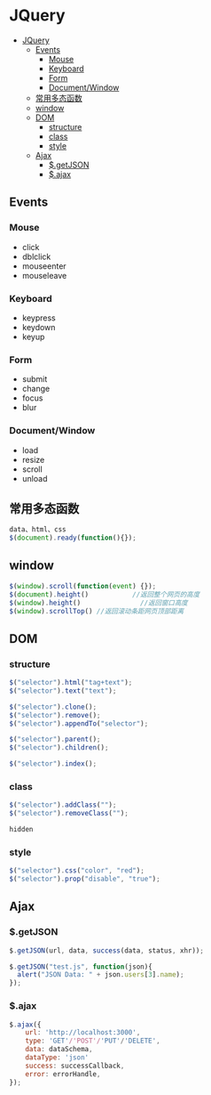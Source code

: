 
# JQuery

<!-- TOC -->

- [JQuery](#jquery)
  - [Events](#events)
    - [Mouse](#mouse)
    - [Keyboard](#keyboard)
    - [Form](#form)
    - [Document/Window](#documentwindow)
  - [常用多态函数](#常用多态函数)
  - [window](#window)
  - [DOM](#dom)
    - [structure](#structure)
    - [class](#class)
    - [style](#style)
  - [Ajax](#ajax)
    - [$.getJSON](#getjson)
    - [$.ajax](#ajax)

<!-- /TOC -->

## Events

### Mouse

- click
- dblclick
- mouseenter
- mouseleave

### Keyboard

- keypress
- keydown
- keyup

### Form

- submit
- change
- focus
- blur

### Document/Window

- load
- resize
- scroll
- unload

## 常用多态函数

```js
data、html、css
$(document).ready(function(){});
```

## window

```js
$(window).scroll(function(event) {});
$(document).height()           //返回整个网页的高度
$(window).height()               //返回窗口高度
$(window).scrollTop() //返回滚动条距网页顶部距离
```

## DOM

### structure

```javascript
$("selector").html("tag+text");
$("selector").text("text");

$("selector").clone();
$("selector").remove();
$("selector").appendTo("selector");

$("selector").parent();
$("selector").children();
```

```js
$("selector").index();
```

### class

```javascript
$("selector").addClass("");
$("selector").removeClass("");
```

```javascript
hidden
```

### style

```javascript
$("selector").css("color", "red");
$("selector").prop("disable", "true");
```

## Ajax

### $.getJSON

```javascript
$.getJSON(url, data, success(data, status, xhr));

$.getJSON("test.js", function(json){
  alert("JSON Data: " + json.users[3].name);
});
```

### $.ajax

```javascript
$.ajax({
    url: 'http://localhost:3000',
    type: 'GET'/'POST'/'PUT'/'DELETE',
    data: dataSchema,
    dataType: 'json'
    success: successCallback,
    error: errorHandle,
});
```
